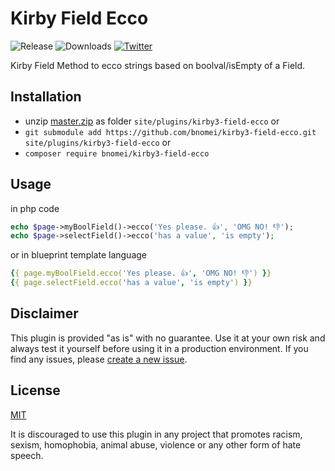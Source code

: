 # Kirby Field Ecco

![Release](https://flat.badgen.net/packagist/v/bnomei/kirby3-field-ecco?color=ae81ff)
![Downloads](https://flat.badgen.net/packagist/dt/bnomei/kirby3-field-ecco?color=272822)
[![Twitter](https://flat.badgen.net/badge/twitter/bnomei?color=66d9ef)](https://twitter.com/bnomei)

Kirby Field Method to ecco strings based on boolval/isEmpty of a Field.

## Installation

- unzip [master.zip](https://github.com/bnomei/kirby3-field-ecco/archive/master.zip) as folder `site/plugins/kirby3-field-ecco` or
- `git submodule add https://github.com/bnomei/kirby3-field-ecco.git site/plugins/kirby3-field-ecco` or
- `composer require bnomei/kirby3-field-ecco`

## Usage

in php code

```php
echo $page->myBoolField()->ecco('Yes please. 👍', 'OMG NO! 👎');
echo $page->selectField()->ecco('has a value', 'is empty');
```

or in blueprint template language

```yml
{{ page.myBoolField.ecco('Yes please. 👍', 'OMG NO! 👎') }}
{{ page.selectField.ecco('has a value', 'is empty') }}
```

## Disclaimer

This plugin is provided "as is" with no guarantee. Use it at your own risk and always test it yourself before using it in a production environment. If you find any issues, please [create a new issue](https://github.com/bnomei/kirby3-field-ecco/issues/new).

## License

[MIT](https://opensource.org/licenses/MIT)

It is discouraged to use this plugin in any project that promotes racism, sexism, homophobia, animal abuse, violence or any other form of hate speech.
